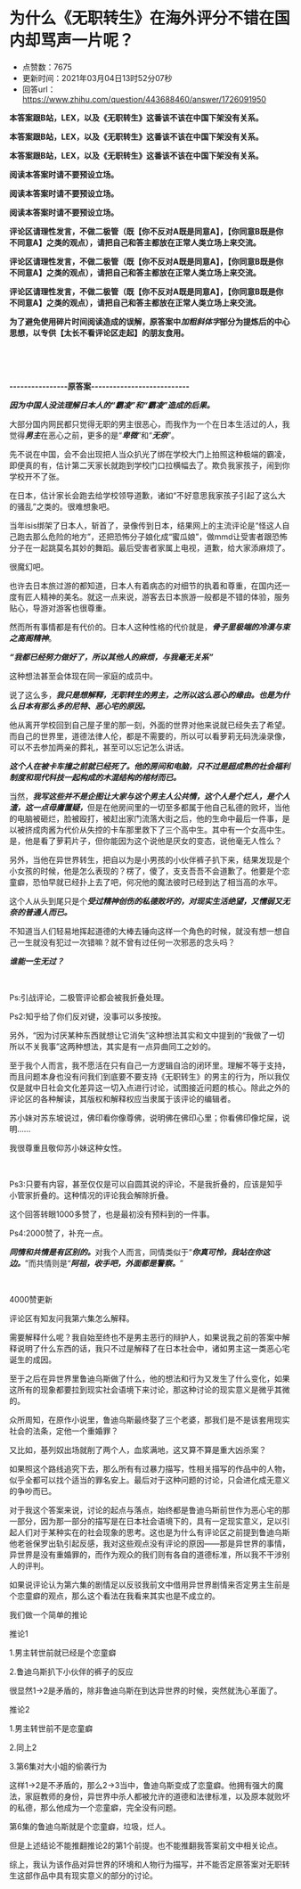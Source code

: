 # 为什么《无职转生》在海外评分不错在国内却骂声一片呢？
- 点赞数：7675
- 更新时间：2021年03月04日13时52分07秒
- 回答url：https://www.zhihu.com/question/443688460/answer/1726091950
<body>
 <p data-pid="V1ZvmkEB"><b>本答案跟B站，LEX，以及《无职转生》这番该不该在中国下架没有关系。</b></p>
 <p data-pid="s7_lq9nk"><b>本答案跟B站，LEX，以及《无职转生》这番该不该在中国下架没有关系。</b></p>
 <p data-pid="ZAxSlbRH"><b>本答案跟B站，LEX，以及《无职转生》这番该不该在中国下架没有关系。</b></p>
 <p data-pid="7vlP47j2"><b>阅读本答案时请不要预设立场。</b></p>
 <p data-pid="Lcizp0Vd"><b>阅读本答案时请不要预设立场。</b></p>
 <p data-pid="BMZf7k22"><b>阅读本答案时请不要预设立场。</b></p>
 <p data-pid="pZqMnI1_"><b>评论区请理性发言，不做二极管（既【你不反对A既是同意A】，【你同意B既是你不同意A】之类的观点），请把自己和答主都放在正常人类立场上来交流。</b></p>
 <p data-pid="LFybaOMT"><b>评论区请理性发言，不做二极管（既【你不反对A既是同意A】，【你同意B既是你不同意A】之类的观点），请把自己和答主都放在正常人类立场上来交流。</b></p>
 <p data-pid="_sjogxAl"><b>评论区请理性发言，不做二极管（既【你不反对A既是同意A】，【你同意B既是你不同意A】之类的观点），请把自己和答主都放在正常人类立场上来交流。</b></p>
 <p data-pid="41J09lbp"><b>为了避免使用碎片时间阅读造成的误解，原答案中<i>加粗斜体字</i>部分为提炼后的中心思想，以专供【太长不看评论区走起】的朋友食用。</b></p>
 <p class="ztext-empty-paragraph"><br></p>
 <p class="ztext-empty-paragraph"><br></p>
 <p data-pid="o-q6tMQ_"><b>----------------原答案---------------------------</b></p>
 <p data-pid="WkCgFe4n"><b><i>因为中国人没法理解日本人的“霸凌”和“霸凌”造成的后果。</i></b></p>
 <p data-pid="Rkm1aICt">大部分国内网民都只觉得无职的男主很恶心，而我作为一个在日本生活过的人，我觉得<b><i>男主</i></b>在恶心之前，更多的是“<b><i>卑微</i></b>”和“<b><i>无奈</i></b>”。</p>
 <p data-pid="gtoNte3B">先不说在中国，会不会出现把人当众扒光了绑在学校大门上拍照这种极端的霸凌，即便真的有，估计第二天家长就跑到学校门口拉横幅去了。欺负我家孩子，闹到你学校开不了张。</p>
 <p data-pid="_OJLpyAj">在日本，估计家长会跑去给学校领导道歉，诸如“不好意思我家孩子引起了这么大的骚乱”之类的。很难想象吧。</p>
 <p data-pid="5ggKKJIO">当年isis绑架了日本人，斩首了，录像传到日本，结果网上的主流评论是“怪这人自己跑去那么危险的地方”，还把恐怖分子娘化成“蜜瓜娘”，做mmd让受害者跟恐怖分子在一起跳莫名其妙的舞蹈。最后受害者家属上电视，道歉，给大家添麻烦了。</p>
 <p data-pid="VaInIEZ3">很魔幻吧。</p>
 <p data-pid="w-QdZK8t">也许去日本旅过游的都知道，日本人有着病态的对细节的执着和尊重，在国内还一度有匠人精神的美名。就这一点来说，游客去日本旅游一般都是不错的体验，服务贴心，导游对游客也很尊重。</p>
 <p data-pid="T-8uUddo">然而所有事情都是有代价的。日本人这种性格的代价就是，<i><b>骨子里极端的冷漠与束之高阁精神</b></i>。</p>
 <p data-pid="jU9eMEUn"><b><i>“我都已经努力做好了，所以其他人的麻烦，与我毫无关系”</i></b></p>
 <p data-pid="taKpWV4g">这种想法甚至会体现在同一家庭的成员中。</p>
 <p data-pid="Qoa6ZOBd">说了这么多，<b><i>我只是想解释，无职转生的男主，之所以这么恶心的缘由。也是为什么日本有那么多的尼特、恶心宅的原因。</i></b></p>
 <p data-pid="aQAYqZbo">他从离开学校回到自己屋子里的那一刻，外面的世界对他来说就已经失去了希望。而自己的世界里，道德法律人伦，都是不需要的，所以可以看萝莉无码洗澡录像，可以不去参加两亲的葬礼，甚至可以忘记怎么讲话。</p>
 <p data-pid="x6upntFI"><b><i>这个人在被卡车撞之前就已经死了。他的房间和电脑，只不过是超成熟的社会福利制度和现代科技一起构成的木混结构的棺材而已。</i></b></p>
 <p data-pid="af0LdVJc">当然，<b><i>我写这些并不是企图让大家与这个男主人公共情，这个人是个烂人，是个人渣，这一点毋庸置疑，</i></b>但是在他房间里的一切至多都属于他自己私德的败坏，当他的电脑被砸烂，脸被殴打，被赶出家门流落大街之后，他的生命中最后一件事，是以被挤成肉酱为代价从失控的卡车那里救下了三个高中生。其中有一个女高中生。是，他是看了萝莉片子，但你能因为这个说他是厌女的变态，说他毫无人性么？</p>
 <p data-pid="QBqXNOQk">另外，当他在异世界转生，把自以为是小男孩的小伙伴裤子扒下来，结果发现是个小女孩的时候，他是怎么表现的？楞了，傻了，支支吾吾不会道歉了。他要是个恋童癖，恐怕早就已经扑上去了吧，何况他的魔法彼时已经到达了相当高的水平。</p>
 <p data-pid="igaP0OYJ">这个人从头到尾只是个<b><i>受过精神创伤的私德败坏的，对现实生活绝望，又懦弱又无奈的普通人而已。</i></b></p>
 <p data-pid="p2hDbXEt">不知道当人们轻易地挥起道德的大棒去锤向这样一个角色的时候，就没有想一想自己一生就没有犯过一次错嘛？就不曾有过任何一次邪恶的念头吗？</p>
 <p data-pid="Nmj3_Jo1"><b><i>谁能一生无过？</i></b></p>
 <p class="ztext-empty-paragraph"><br></p>
 <p data-pid="U9gPyMch">Ps:引战评论，二极管评论都会被我折叠处理。</p>
 <p data-pid="HTEU8Sm7">Ps2:知乎给了你们反对键，没事可以多按按。</p>
 <p data-pid="__krwec9">另外，“因为讨厌某种东西就想让它消失”这种想法其实和文中提到的“我做了一切所以不关我事”这两种想法，其实是有一点异曲同工之妙的。</p>
 <p data-pid="g_JMwr7V">至于我个人而言，我不愿活在只有自己一方逻辑自洽的闭环里。理解不等于支持，而且问题本身也没有问我们到底要不要支持《无职转生》的男主的行为，所以我仅仅是就中日社会文化差异这一切入点进行讨论，试图接近问题的核心。除此之外的评论区的各种解读，其版权和解释权应当隶属于该评论的编辑者。</p>
 <p data-pid="EICKVeO3">苏小妹对苏东坡说过，佛印看你像尊佛，说明佛在佛印心里；你看佛印像坨屎，说明……</p>
 <p data-pid="j-a4c3rB">我很尊重且敬仰苏小妹这种女性。</p>
 <p class="ztext-empty-paragraph"><br></p>
 <p data-pid="TDvF75th">Ps3:只要有内容，甚至仅仅是可以自圆其说的评论，不是我折叠的，应该是知乎小管家折叠的。这种情况的评论我会解除折叠。</p>
 <p data-pid="rhjO-cVr">这个回答转眼1000多赞了，也是最初没有预料到的一件事。</p>
 <p data-pid="LhhQcxC4">Ps4:2000赞了，补充一点。</p>
 <p data-pid="SsR6nAcr"><b><i>同情和共情是有区别的。</i></b>对我个人而言，同情类似于“<b><i>你真可怜，我站在你这边。</i></b>”而共情则是“<b><i>阿祖，收手吧，外面都是警察。</i></b>”</p>
 <p class="ztext-empty-paragraph"><br></p>
 <p data-pid="ZgJ3BISe">4000赞更新</p>
 <p data-pid="ab6Y6CFR">评论区有知友问我第六集怎么解释。</p>
 <p data-pid="D5SUDhNq">需要解释什么呢？我自始至终也不是男主恶行的辩护人，如果说我之前的答案中解释说明了什么东西的话，我只不过是解释了在日本社会中，诸如男主这一类恶心宅诞生的成因。</p>
 <p data-pid="0h2Zn8sA">至于之后在异世界里鲁迪乌斯做了什么，他的想法和行为又发生了什么变化，如果这所有的现象都要拉到现实社会语境下来讨论，那这种讨论的现实意义是微乎其微的。</p>
 <p data-pid="7XeAEsKY">众所周知，在原作小说里，鲁迪乌斯最终娶了三个老婆，那我们是不是该套用现实社会的法条，定他一个重婚罪？</p>
 <p data-pid="9KniPzDl">又比如，基列奴出场就削了两个人，血浆满地，这又算不算是重大凶杀案？</p>
 <p data-pid="XEWLnoL1">如果照这个路线追究下去，那么所有有过暴力描写，性相关描写的作品中的人物，似乎全都可以找个适当的罪名安上。最后对于这种问题的讨论，只会进化成无意义的争吵而已。</p>
 <p data-pid="Pl2VyooB">对于我这个答案来说，讨论的起点与落点，始终都是鲁迪乌斯前世作为恶心宅的那一部分，因为那一部分的描写是在日本社会语境下的，具有一定现实意义，足以引起人们对于某种实在的社会现象的思考。这也是为什么有评论区之前提到鲁迪乌斯他老爸保罗出轨引起反感，我对这些观点没有评论的原因——那是异世界的事情，异世界是没有重婚罪的，而作为观众的我们则有各自的道德标准，所以我不干涉别人的评判。</p>
 <p data-pid="Z6nLpeJS">如果说评论认为第六集的剧情足以反驳我前文中借用异世界剧情来否定男主生前是个恋童癖的观点，那么这个看法在我看来其实也是不成立的。</p>
 <p data-pid="Qg-lY9xx">我们做一个简单的推论</p>
 <p data-pid="8rHRq4aM">推论1</p>
 <p data-pid="ABglSVBz">1.男主转世前就已经是个恋童癖</p>
 <p data-pid="MYIiIiq_">2.鲁迪乌斯扒下小伙伴的裤子的反应</p>
 <p data-pid="iDFJr8WV">很显然1→2是矛盾的，除非鲁迪乌斯在到达异世界的时候，突然就洗心革面了。</p>
 <p data-pid="Ol8LLK4d">推论2</p>
 <p data-pid="del4MJkO">1.男主转世前不是恋童癖</p>
 <p data-pid="XPKU7EaZ">2.同上2</p>
 <p data-pid="GYrJNtIO">3.第6集对大小姐的偷袭行为</p>
 <p data-pid="uq1z5C8a">这样1→2是不矛盾的，那么2→3当中，鲁迪乌斯变成了恋童癖。他拥有强大的魔法，家庭教师的身份，异世界中杀人都被允许的道德和法律标准，以及原本就败坏的私德，那么他成为一个恋童癖，完全没有问题。</p>
 <p data-pid="_16CG8qV">第6集的鲁迪乌斯就是个恋童癖，垃圾，烂人。</p>
 <p data-pid="Y7gC_3-i">但是上述结论不能推翻推论2的第1个前提。也不能推翻我答案前文中相关论点。</p>
 <p data-pid="GbaWdJqS">综上，我认为该作品对异世界的环境和人物行为描写，并不能否定原答案对无职转生这部作品中具有现实意义的部分的讨论。</p>
 <p></p>
</body>